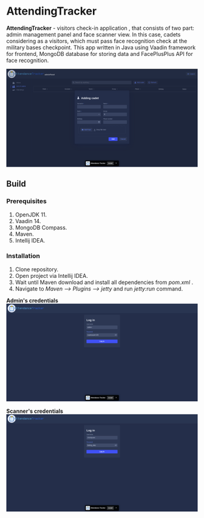 # AttendingTracker

**AttendingTracker**  - visitors check-in application , that consists of two part: admin management panel and face scanner view.  In this case,  cadets considering as a visitors, which must pass face recognition check at the military bases checkpoint. This app written in Java using Vaadin framework for frontend, MongoDB database for storing data and FacePlusPlus API for face recognition.

![Screenshot](https://github.com/1Lorde/AttendingTracker/blob/dev/demo_pictures/add_cadet.png?raw=true)
## Build

### Prerequisites

1.  OpenJDK 11.
2.  Vaadin 14.
3.  MongoDB Compass.
4.  Maven.
5.  Intellij IDEA.

### Installation

1.  Clone repository.
2.  Open project via Intellij IDEA.
3.  Wait until Maven download and install all dependencies from *pom.xml* .
4.  Navigate to *Maven --> Plugins --> jetty* and run *jetty:run* command.

**Admin's credentials**
![Login page](https://github.com/1Lorde/AttendingTracker/blob/dev/demo_pictures/admin_login.png?raw=true)

**Scanner's credentials**
![Login page](https://github.com/1Lorde/AttendingTracker/blob/dev/demo_pictures/scanner_login.png?raw=true)
